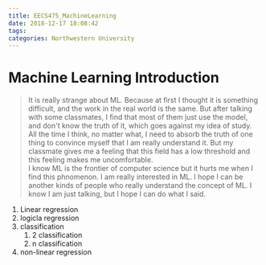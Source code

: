 ```yaml
---
title: EECS475_MachineLearning
date: 2018-12-17 18:08:42
tags:
categories: Northwestern University
---
```


# Machine Learning Introduction

> It is really strange about ML. Because at first I thought it is something difficult, and the work in the real world is the same. But after talking with some classmates, I find that most of them just use the model, and don't know the truth of it, which goes against my idea of study. All the time I think, no matter what, I need to absorb the truth of one thing to convince myself that I am really understand it. But my classmate gives me a feeling that this field has a low threshold and this feeling makes me uncomfortable.  
> I know ML is the frontier of computer science but it hurts me when I find this phnomenon. I am really interested in ML. I hope I can be another kinds of people who really understand the concept of ML.
> I know I am just talking, but I hope I can do what I said.

1. Linear regression
2. logicla regression
3. classification
   1. 2 classification
   2. n classification
4. non-linear regression